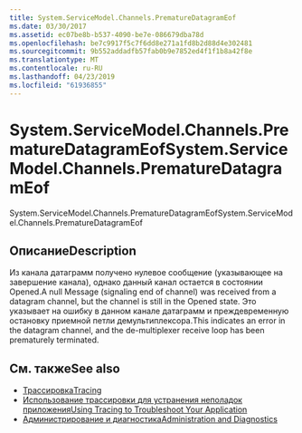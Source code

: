 ```yaml
---
title: System.ServiceModel.Channels.PrematureDatagramEof
ms.date: 03/30/2017
ms.assetid: ec07be8b-b537-4090-be7e-086679dba78d
ms.openlocfilehash: be7c9917f5c7f6dd8e271a1fd8b2d88d4e302481
ms.sourcegitcommit: 9b552addadfb57fab0b9e7852ed4f1f1b8a42f8e
ms.translationtype: MT
ms.contentlocale: ru-RU
ms.lasthandoff: 04/23/2019
ms.locfileid: "61936855"
---
```

# <a name="systemservicemodelchannelsprematuredatagrameof"></a><span data-ttu-id="11678-102">System.ServiceModel.Channels.PrematureDatagramEof</span><span class="sxs-lookup"><span data-stu-id="11678-102">System.ServiceModel.Channels.PrematureDatagramEof</span></span>
<span data-ttu-id="11678-103">System.ServiceModel.Channels.PrematureDatagramEof</span><span class="sxs-lookup"><span data-stu-id="11678-103">System.ServiceModel.Channels.PrematureDatagramEof</span></span>  
  
## <a name="description"></a><span data-ttu-id="11678-104">Описание</span><span class="sxs-lookup"><span data-stu-id="11678-104">Description</span></span>  
 <span data-ttu-id="11678-105">Из канала датаграмм получено нулевое сообщение (указывающее на завершение канала), однако данный канал остается в состоянии Opened.</span><span class="sxs-lookup"><span data-stu-id="11678-105">A null Message (signaling end of channel) was received from a datagram channel, but the channel is still in the Opened state.</span></span> <span data-ttu-id="11678-106">Это указывает на ошибку в данном канале датаграмм и преждевременную остановку приемной петли демультиплексора.</span><span class="sxs-lookup"><span data-stu-id="11678-106">This indicates an error in the datagram channel, and the de-multiplexer receive loop has been prematurely terminated.</span></span>  
  
## <a name="see-also"></a><span data-ttu-id="11678-107">См. также</span><span class="sxs-lookup"><span data-stu-id="11678-107">See also</span></span>

- [<span data-ttu-id="11678-108">Трассировка</span><span class="sxs-lookup"><span data-stu-id="11678-108">Tracing</span></span>](../../../../../docs/framework/wcf/diagnostics/tracing/index.md)
- [<span data-ttu-id="11678-109">Использование трассировки для устранения неполадок приложения</span><span class="sxs-lookup"><span data-stu-id="11678-109">Using Tracing to Troubleshoot Your Application</span></span>](../../../../../docs/framework/wcf/diagnostics/tracing/using-tracing-to-troubleshoot-your-application.md)
- [<span data-ttu-id="11678-110">Администрирование и диагностика</span><span class="sxs-lookup"><span data-stu-id="11678-110">Administration and Diagnostics</span></span>](../../../../../docs/framework/wcf/diagnostics/index.md)
